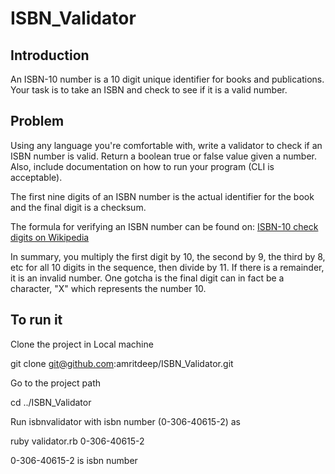 # ISBN_Validator

## Introduction

An ISBN-10 number is a 10 digit unique identifier for books and publications. Your task is to take an ISBN and check to see if it is a valid number.

## Problem

Using any language you're comfortable with, write a validator to check if an ISBN number is valid. Return a boolean true or false value given a number. Also, include documentation on how to run your program (CLI is acceptable).

The first nine digits of an ISBN number is the actual identifier for the book and the final digit is a checksum.

The formula for verifying an ISBN number can be found on: [ISBN-10 check digits on Wikipedia](https://en.wikipedia.org/wiki/International_Standard_Book_Number#ISBN-10_check_digits)

In summary, you multiply the first digit by 10, the second by 9, the third by 8, etc for all 10 digits in the sequence, then divide by 11. If there is a remainder, it is an invalid number. One gotcha is the final digit can in fact be a character, "X" which represents the number 10.


## To run it

Clone the project in Local machine

git clone git@github.com:amritdeep/ISBN_Validator.git

Go to the project path

cd ../ISBN_Validator

Run isbnvalidator with isbn number (0-306-40615-2) as

ruby validator.rb 0-306-40615-2

0-306-40615-2 is isbn number
